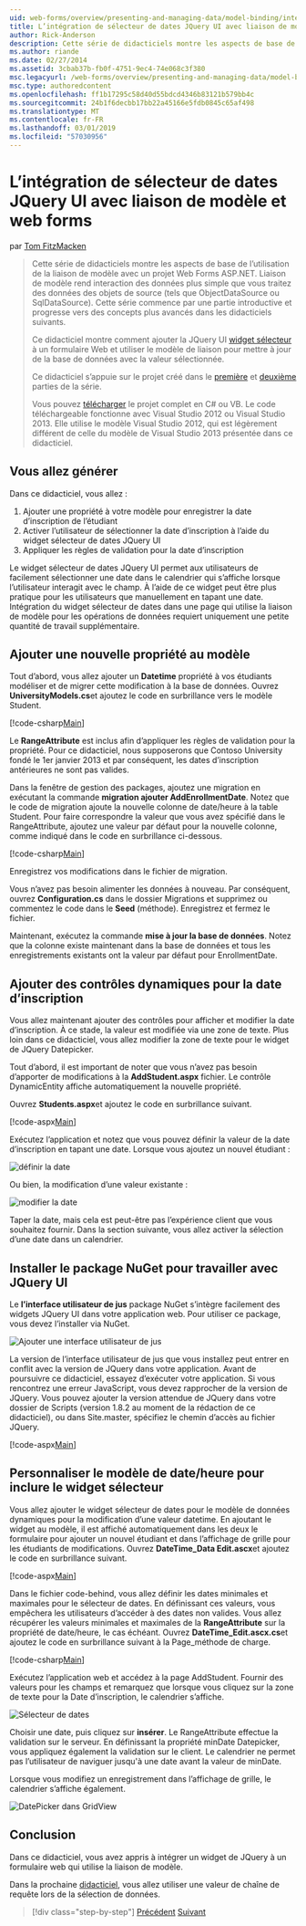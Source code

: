 ```yaml
---
uid: web-forms/overview/presenting-and-managing-data/model-binding/integrating-jquery-ui
title: L’intégration de sélecteur de dates JQuery UI avec liaison de modèle et web forms | Microsoft Docs
author: Rick-Anderson
description: Cette série de didacticiels montre les aspects de base de l’utilisation de la liaison de modèle avec un projet Web Forms ASP.NET. Liaison de modèle rend l’interaction des données plus simple-...
ms.author: riande
ms.date: 02/27/2014
ms.assetid: 3cbab37b-fb0f-4751-9ec4-74e068c3f380
msc.legacyurl: /web-forms/overview/presenting-and-managing-data/model-binding/integrating-jquery-ui
msc.type: authoredcontent
ms.openlocfilehash: ff1b17295c58d40d55bdcd4346b83121b579bb4c
ms.sourcegitcommit: 24b1f6decbb17bb22a45166e5fdb0845c65af498
ms.translationtype: MT
ms.contentlocale: fr-FR
ms.lasthandoff: 03/01/2019
ms.locfileid: "57030956"
---
```

<a name="integrating-jquery-ui-datepicker-with-model-binding-and-web-forms"></a>L’intégration de sélecteur de dates JQuery UI avec liaison de modèle et web forms
====================
par [Tom FitzMacken](https://github.com/tfitzmac)

> Cette série de didacticiels montre les aspects de base de l’utilisation de la liaison de modèle avec un projet Web Forms ASP.NET. Liaison de modèle rend interaction des données plus simple que vous traitez des données des objets de source (tels que ObjectDataSource ou SqlDataSource). Cette série commence par une partie introductive et progresse vers des concepts plus avancés dans les didacticiels suivants.
> 
> Ce didacticiel montre comment ajouter la JQuery UI [widget sélecteur](http://jqueryui.com/datepicker/) à un formulaire Web et utiliser le modèle de liaison pour mettre à jour de la base de données avec la valeur sélectionnée.
> 
> Ce didacticiel s’appuie sur le projet créé dans le [première](retrieving-data.md) et [deuxième](updating-deleting-and-creating-data.md) parties de la série.
> 
> Vous pouvez [télécharger](https://go.microsoft.com/fwlink/?LinkId=286116) le projet complet en C# ou VB. Le code téléchargeable fonctionne avec Visual Studio 2012 ou Visual Studio 2013. Elle utilise le modèle Visual Studio 2012, qui est légèrement différent de celle du modèle de Visual Studio 2013 présentée dans ce didacticiel.


## <a name="what-youll-build"></a>Vous allez générer

Dans ce didacticiel, vous allez :

1. Ajouter une propriété à votre modèle pour enregistrer la date d’inscription de l’étudiant
2. Activer l’utilisateur de sélectionner la date d’inscription à l’aide du widget sélecteur de dates JQuery UI
3. Appliquer les règles de validation pour la date d’inscription

Le widget sélecteur de dates JQuery UI permet aux utilisateurs de facilement sélectionner une date dans le calendrier qui s’affiche lorsque l’utilisateur interagit avec le champ. À l’aide de ce widget peut être plus pratique pour les utilisateurs que manuellement en tapant une date. Intégration du widget sélecteur de dates dans une page qui utilise la liaison de modèle pour les opérations de données requiert uniquement une petite quantité de travail supplémentaire.

## <a name="add-a-new-property-to-the-model"></a>Ajouter une nouvelle propriété au modèle

Tout d’abord, vous allez ajouter un **Datetime** propriété à vos étudiants modéliser et de migrer cette modification à la base de données. Ouvrez **UniversityModels.cs**et ajoutez le code en surbrillance vers le modèle Student.

[!code-csharp[Main](integrating-jquery-ui/samples/sample1.cs?highlight=16-18)]

Le **RangeAttribute** est inclus afin d’appliquer les règles de validation pour la propriété. Pour ce didacticiel, nous supposerons que Contoso University fondé le 1er janvier 2013 et par conséquent, les dates d’inscription antérieures ne sont pas valides.

Dans la fenêtre de gestion des packages, ajoutez une migration en exécutant la commande **migration ajouter AddEnrollmentDate**. Notez que le code de migration ajoute la nouvelle colonne de date/heure à la table Student. Pour faire correspondre la valeur que vous avez spécifié dans le RangeAttribute, ajoutez une valeur par défaut pour la nouvelle colonne, comme indiqué dans le code en surbrillance ci-dessous.

[!code-csharp[Main](integrating-jquery-ui/samples/sample2.cs?highlight=11)]

Enregistrez vos modifications dans le fichier de migration.

Vous n’avez pas besoin alimenter les données à nouveau. Par conséquent, ouvrez **Configuration.cs** dans le dossier Migrations et supprimez ou commentez le code dans le **Seed** (méthode). Enregistrez et fermez le fichier.

Maintenant, exécutez la commande **mise à jour la base de données**. Notez que la colonne existe maintenant dans la base de données et tous les enregistrements existants ont la valeur par défaut pour EnrollmentDate.

## <a name="add-dynamic-controls-for-enrollment-date"></a>Ajouter des contrôles dynamiques pour la date d’inscription

Vous allez maintenant ajouter des contrôles pour afficher et modifier la date d’inscription. À ce stade, la valeur est modifiée via une zone de texte. Plus loin dans ce didacticiel, vous allez modifier la zone de texte pour le widget de JQuery Datepicker.

Tout d’abord, il est important de noter que vous n’avez pas besoin d’apporter de modifications à la **AddStudent.aspx** fichier. Le contrôle DynamicEntity affiche automatiquement la nouvelle propriété.

Ouvrez **Students.aspx**et ajoutez le code en surbrillance suivant.

[!code-aspx[Main](integrating-jquery-ui/samples/sample3.aspx?highlight=13)]

Exécutez l’application et notez que vous pouvez définir la valeur de la date d’inscription en tapant une date. Lorsque vous ajoutez un nouvel étudiant :

![définir la date](integrating-jquery-ui/_static/image1.png)

Ou bien, la modification d’une valeur existante :

![modifier la date](integrating-jquery-ui/_static/image2.png)

Taper la date, mais cela est peut-être pas l’expérience client que vous souhaitez fournir. Dans la section suivante, vous allez activer la sélection d’une date dans un calendrier.

## <a name="install-nuget-package-to-work-with-jquery-ui"></a>Installer le package NuGet pour travailler avec JQuery UI

Le **l’interface utilisateur de jus** package NuGet s’intègre facilement des widgets JQuery UI dans votre application web. Pour utiliser ce package, vous devez l’installer via NuGet.

![Ajouter une interface utilisateur de jus](integrating-jquery-ui/_static/image3.png)

La version de l’interface utilisateur de jus que vous installez peut entrer en conflit avec la version de JQuery dans votre application. Avant de poursuivre ce didacticiel, essayez d’exécuter votre application. Si vous rencontrez une erreur JavaScript, vous devez rapprocher de la version de JQuery. Vous pouvez ajouter la version attendue de JQuery dans votre dossier de Scripts (version 1.8.2 au moment de la rédaction de ce didacticiel), ou dans Site.master, spécifiez le chemin d’accès au fichier JQuery.

[!code-aspx[Main](integrating-jquery-ui/samples/sample4.aspx)]

## <a name="customize-datetime-template-to-include-datepicker-widget"></a>Personnaliser le modèle de date/heure pour inclure le widget sélecteur

Vous allez ajouter le widget sélecteur de dates pour le modèle de données dynamiques pour la modification d’une valeur datetime. En ajoutant le widget au modèle, il est affiché automatiquement dans les deux le formulaire pour ajouter un nouvel étudiant et dans l’affichage de grille pour les étudiants de modifications. Ouvrez **DateTime\_Data Edit.ascx**et ajoutez le code en surbrillance suivant.

[!code-aspx[Main](integrating-jquery-ui/samples/sample5.aspx?highlight=3)]

Dans le fichier code-behind, vous allez définir les dates minimales et maximales pour le sélecteur de dates. En définissant ces valeurs, vous empêchera les utilisateurs d’accéder à des dates non valides. Vous allez récupérer les valeurs minimales et maximales de la **RangeAttribute** sur la propriété de date/heure, le cas échéant. Ouvrez **DateTime\_Edit.ascx.cs**et ajoutez le code en surbrillance suivant à la Page\_méthode de charge.

[!code-csharp[Main](integrating-jquery-ui/samples/sample6.cs?highlight=9-14)]

Exécutez l’application web et accédez à la page AddStudent. Fournir des valeurs pour les champs et remarquez que lorsque vous cliquez sur la zone de texte pour la Date d’inscription, le calendrier s’affiche.

![Sélecteur de dates](integrating-jquery-ui/_static/image4.png)

Choisir une date, puis cliquez sur **insérer**. Le RangeAttribute effectue la validation sur le serveur. En définissant la propriété minDate Datepicker, vous appliquez également la validation sur le client. Le calendrier ne permet pas l’utilisateur de naviguer jusqu'à une date avant la valeur de minDate.

Lorsque vous modifiez un enregistrement dans l’affichage de grille, le calendrier s’affiche également.

![DatePicker dans GridView](integrating-jquery-ui/_static/image5.png)

## <a name="conclusion"></a>Conclusion

Dans ce didacticiel, vous avez appris à intégrer un widget de JQuery à un formulaire web qui utilise la liaison de modèle.

Dans la prochaine [didacticiel](using-query-string-values-to-retrieve-data.md), vous allez utiliser une valeur de chaîne de requête lors de la sélection de données.

> [!div class="step-by-step"]
> [Précédent](sorting-paging-and-filtering-data.md)
> [Suivant](using-query-string-values-to-retrieve-data.md)
